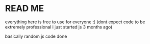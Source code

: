 <h1>READ ME</h1>
everything here is free to use for everyone :) (dont expect code to be extremely professional i just started js 3 months ago)

basically random js code done
